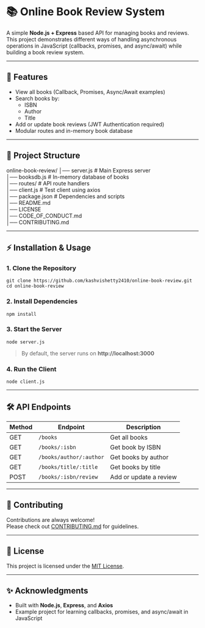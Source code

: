 # 📚 Online Book Review System

A simple **Node.js + Express** based API for managing books and reviews.  
This project demonstrates different ways of handling asynchronous operations in JavaScript (callbacks, promises, and async/await) while building a book review system.

---

## 🚀 Features
- View all books (Callback, Promises, Async/Await examples)
- Search books by:
  - ISBN  
  - Author  
  - Title  
- Add or update book reviews (JWT Authentication required)
- Modular routes and in-memory book database

---

## 📂 Project Structure
online-book-review/
│── server.js          # Main Express server  
│── booksdb.js         # In-memory database of books  
│── routes/            # API route handlers  
│── client.js          # Test client using axios  
│── package.json       # Dependencies and scripts  
│── README.md  
│── LICENSE  
│── CODE_OF_CONDUCT.md  
│── CONTRIBUTING.md  

---

## ⚡ Installation & Usage

### 1. Clone the Repository
    git clone https://github.com/kashvishetty2410/online-book-review.git
    cd online-book-review

### 2. Install Dependencies
    npm install

### 3. Start the Server
    node server.js

> By default, the server runs on **http://localhost:3000**

### 4. Run the Client
    node client.js

---

## 🛠 API Endpoints

| Method | Endpoint                  | Description               |
|--------|---------------------------|---------------------------|
| GET    | `/books`                  | Get all books             |
| GET    | `/books/:isbn`            | Get book by ISBN          |
| GET    | `/books/author/:author`   | Get books by author       |
| GET    | `/books/title/:title`     | Get books by title        |
| POST   | `/books/:isbn/review`     | Add or update a review    |

---

## 🤝 Contributing
Contributions are always welcome!  
Please check out [CONTRIBUTING.md](CONTRIBUTING.md) for guidelines.

---

## 📜 License
This project is licensed under the [MIT License](LICENSE).

---

## ✨ Acknowledgments
- Built with **Node.js**, **Express**, and **Axios**
- Example project for learning callbacks, promises, and async/await in JavaScript
